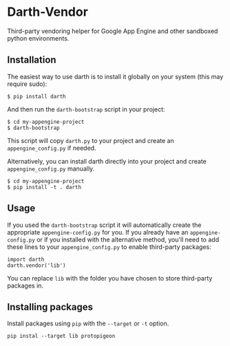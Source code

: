 Darth-Vendor
============

Third-party vendoring helper for Google App Engine and other sandboxed python environments.


Installation
------------

The easiest way to use darth is to install it globally on your system (this may require sudo):

    $ pip install darth

And then run the ``darth-bootstrap`` script in your project:

    $ cd my-appengine-project
    $ darth-bootstrap

This script will copy ``darth.py`` to your project and create an ``appengine_config.py`` if needed.

Alternatively, you can install darth directly into your project and create ``appengine_config.py`` manually.

    $ cd my-appengine-project
    $ pip install -t . darth


Usage
-----

If you used the ``darth-bootstrap`` script it will automatically create the appropriate ``appengine-config.py`` for you. If you already have an ``appengine-config.py`` or if you installed with the alternative method, you'll need to add these lines to your ``appengine_config.py`` to enable third-party packages:

    import darth
    darth.vendor('lib')

You can replace ``lib`` with the folder you have chosen to store third-party packages in.


Installing packages
-------------------

Install packages using ``pip`` with the ``--target`` or ``-t`` option.

    pip instal --target lib protopigeon
